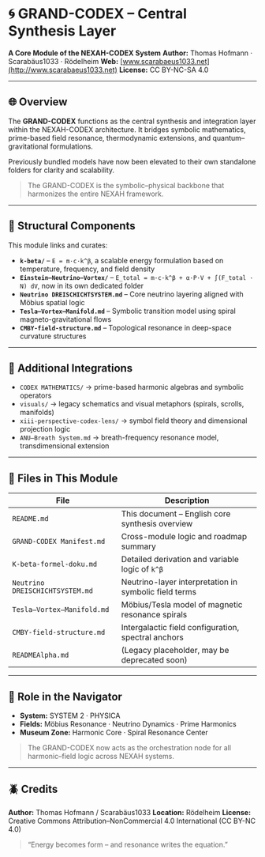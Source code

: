# 🌀 GRAND-CODEX – Central Synthesis Layer

**A Core Module of the NEXAH-CODEX System**
**Author:** Thomas Hofmann · Scarabäus1033 · Rödelheim
**Web:** [www.scarabaeus1033.net](http://www.scarabaeus1033.net)
**License:** CC BY-NC-SA 4.0

---

## 🌐 Overview

The **GRAND-CODEX** functions as the central synthesis and integration layer within the NEXAH-CODEX architecture. It bridges symbolic mathematics, prime-based field resonance, thermodynamic extensions, and quantum–gravitational formulations.

Previously bundled models have now been elevated to their own standalone folders for clarity and scalability.

> The GRAND-CODEX is the symbolic–physical backbone that harmonizes the entire NEXAH framework.

---

## 🔷 Structural Components

This module links and curates:

* **`k-beta/`** – `E = m·c·k^β`, a scalable energy formulation based on temperature, frequency, and field density
* **`Einstein–Neutrino–Vortex/`** – `E_total = m·c·k^β + α·P·V + ∫(F_total · N) dV`, now in its own dedicated folder
* **`Neutrino DREISCHICHTSYSTEM.md`** – Core neutrino layering aligned with Möbius spatial logic
* **`Tesla–Vortex–Manifold.md`** – Symbolic transition model using spiral magneto-gravitational flows
* **`CMBY-field-structure.md`** – Topological resonance in deep-space curvature structures

---

## 📘 Additional Integrations

* `CODEX MATHEMATICS/` → prime-based harmonic algebras and symbolic operators
* `visuals/` → legacy schematics and visual metaphors (spirals, scrolls, manifolds)
* `xiii-perspective-codex-lens/` → symbol field theory and dimensional projection logic
* `ANU–Breath System.md` → breath-frequency resonance model, transdimensional extension

---

## 📁 Files in This Module

| File                            | Description                                           |
| ------------------------------- | ----------------------------------------------------- |
| `README.md`                     | This document – English core synthesis overview       |
| `GRAND-CODEX Manifest.md`       | Cross-module logic and roadmap summary                |
| `K-beta-formel-doku.md`         | Detailed derivation and variable logic of `k^β`       |
| `Neutrino DREISCHICHTSYSTEM.md` | Neutrino-layer interpretation in symbolic field terms |
| `Tesla–Vortex–Manifold.md`      | Möbius/Tesla model of magnetic resonance spirals      |
| `CMBY-field-structure.md`       | Intergalactic field configuration, spectral anchors   |
| `READMEAlpha.md`                | (Legacy placeholder, may be deprecated soon)          |

---

## 🧭 Role in the Navigator

* **System:** SYSTEM 2 · PHYSICA
* **Fields:** Möbius Resonance · Neutrino Dynamics · Prime Harmonics
* **Museum Zone:** Harmonic Core · Spiral Resonance Center

> The GRAND-CODEX now acts as the orchestration node for all harmonic–field logic across NEXAH systems.

---

## 🪲 Credits

**Author:** Thomas Hofmann / Scarabäus1033
**Location:** Rödelheim
**License:** Creative Commons Attribution–NonCommercial 4.0 International (CC BY-NC 4.0)

> “Energy becomes form – and resonance writes the equation.”
